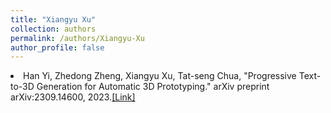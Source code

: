 ```yaml
---
title: "Xiangyu Xu"
collection: authors
permalink: /authors/Xiangyu-Xu
author_profile: false
---
```

 <li> Han Yi,  Zhedong Zheng,  Xiangyu Xu,  Tat-seng Chua, &quot;Progressive Text-to-3D Generation for Automatic 3D Prototyping.&quot; arXiv preprint arXiv:2309.14600, 2023.<a href='https://zdzheng.xyz/publication/Progress2023'>[Link]</a> </li>